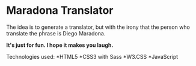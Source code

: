 # Maradona Translator

The idea is to generate a translator, but with the irony that the person who translate the phrase is Diego Maradona.

**It's just for fun. I hope it makes you laugh.**

Technologies used:
*HTML5
*CSS3 with Sass
*W3.CSS
*JavaScript
